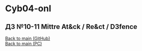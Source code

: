 # Cyb04-onl

## ДЗ №10-11 Mittre At&ck / Re&ct / D3fence


[Back to main (GitHub)](https://github.com/andreyklass94/Cyb04/tree/main)  
[Back to main (PC)](\..\Readme.md)
